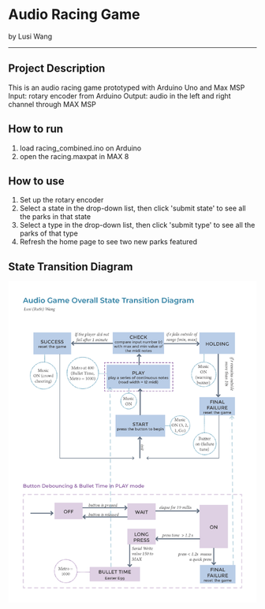 # Audio Racing Game

by Lusi Wang

---

## Project Description

This is an audio racing game prototyped with Arduino Uno and Max MSP
Input: rotary encoder from Arduino
Output: audio in the left and right channel through MAX MSP

## How to run
1. load racing_combined.ino on Arduino
2. open the racing.maxpat in MAX 8

## How to use

1. Set up the rotary encoder
2. Select a state in the drop-down list, then click 'submit state' to see all the parks in that state
3. Select a type in the drop-down list, then click 'submit type' to see all the parks of that type
4. Refresh the home page to see two new parks featured

## State Transition Diagram
![](image/state.png)
